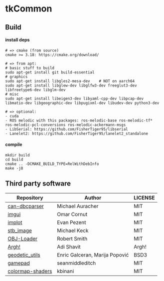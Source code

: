 # tkCommon
## Build
#### install deps
```
# => cmake (from source)
cmake >= 3.18: https://cmake.org/download/

# => from apt:
# basic stuff to build
sudo apt-get install git build-essential  
# graphics
sudo apt-get install libgles2-mesa-dev    # NOT on aarch64
sudo apt-get install libglew-dev libglfw3-dev freeglut3-dev libfreetype6-dev libglm-dev
# misc
sudo apt-get install libeigen3-dev libyaml-cpp-dev libpcap-dev libmatio-dev libgeographic-dev libpugixml-dev libudev-dev python3-dev 

# => optional: 
- cuda
- ROS melodic with this packages: ros-melodic-base ros-melodic-tf* ros-melodic-pcl-conversions ros-melodic-ackermann-msgs
- LibSerial: https://github.com/FisherTiger95/libserial
- Lanelet2: https://github.com/FisherTiger95/lanelet2_standalone
```
#### compile
```
mkdir build
cd build 
cmake .. -DCMAKE_BUILD_TYPE=RelWithDebInfo
make -j8
```

## Third party software
| Repository | Author | LICENSE |
|------------|--------|---------|
|[can-dbcparser](https://github.com/downtimes/can-dbcparser) |Michael Auracher | MIT|
|[imgui](https://github.com/ocornut/imgui)| Omar Cornut | MIT|
|[implot](https://github.com/epezent/implot)| Evan Pezent | MIT|
|[stb_image](https://github.com/nothings/stb)|Michael Keck| MIT|
|[OBJ-Loader](https://github.com/Bly7/OBJ-Loader)|Robert Smith| MIT|
|[Argh!](https://github.com/adishavit/argh)| Adi Shavit| Argh! |
|[geodetic_utils](https://github.com/ethz-asl/geodetic_utils)| Enric Galceran, Marija Popović |BSD3|
|[gamepad](https://github.com/elanthis/gamepad)| seanmiddleditch | MIT|
|[colormap-shaders](https://github.com/kbinani/colormap-shaders)| kbinani | MIT|

